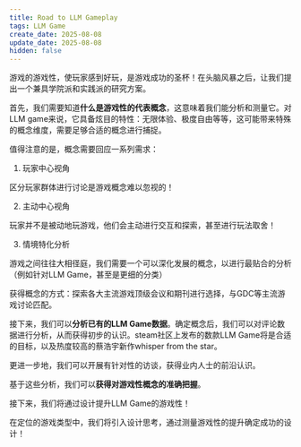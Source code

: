 ```yaml
---
title: Road to LLM Gameplay
tags: LLM Game
create_date: 2025-08-08
update_date: 2025-08-08
hidden: false
---
```


游戏的游戏性，使玩家感到好玩，是游戏成功的圣杯！在头脑风暴之后，让我们提出一个兼具学院派和实践派的研究方案。

首先，我们需要知道**什么是游戏性的代表概念**，这意味着我们能分析和测量它。对LLM game来说，它具备炫目的特性：无限体验、极度自由等等，这可能带来特殊的概念维度，需要足够合适的概念进行捕捉。

值得注意的是，概念需要回应一系列需求：

1. 玩家中心视角

区分玩家群体进行讨论是游戏概念难以忽视的！

2. 主动中心视角

玩家并不是被动地玩游戏，他们会主动进行交互和探索，甚至进行玩法取舍！

3. 情境特化分析

游戏之间往往大相径庭，我们需要一个可以深化发展的概念，以进行最贴合的分析（例如针对LLM Game，甚至是更细的分类）

获得概念的方式：探索各大主流游戏顶级会议和期刊进行选择，与GDC等主流游戏讨论匹配。

接下来，我们可以**分析已有的LLM Game数据**。确定概念后，我们可以对评论数据进行分析，从而获得初步的认识。steam社区上发布的数款LLM Game将是合适的目标，以及热度较高的蔡浩宇新作whisper from the star。

更进一步地，我们可以开展有针对性的访谈，获得业内人士的前沿认识。

基于这些分析，我们可以**获得对游戏性概念的准确把握**。

接下来，我们将通过设计提升LLM Game的游戏性！

在定位的游戏类型中，我们将引入设计思考，通过测量游戏性的提升确定成功的设计！